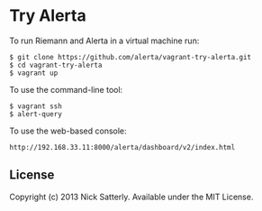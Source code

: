 Try Alerta
==========

To run Riemann and Alerta in a virtual machine run:

```
$ git clone https://github.com/alerta/vagrant-try-alerta.git
$ cd vagrant-try-alerta
$ vagrant up
```

To use the command-line tool:

```
$ vagrant ssh
$ alert-query
```

To use the web-based console:

```
http://192.168.33.11:8000/alerta/dashboard/v2/index.html
```

License
-------

Copyright (c) 2013 Nick Satterly. Available under the MIT License.
